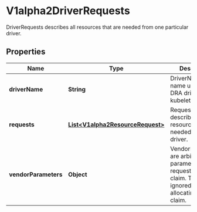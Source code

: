 

# V1alpha2DriverRequests

DriverRequests describes all resources that are needed from one particular driver.

## Properties

| Name | Type | Description | Notes |
|------------ | ------------- | ------------- | -------------|
|**driverName** | **String** | DriverName is the name used by the DRA driver kubelet plugin. |  [optional] |
|**requests** | [**List&lt;V1alpha2ResourceRequest&gt;**](V1alpha2ResourceRequest.md) | Requests describes all resources that are needed from the driver. |  [optional] |
|**vendorParameters** | **Object** | VendorParameters are arbitrary setup parameters for all requests of the claim. They are ignored while allocating the claim. |  [optional] |



